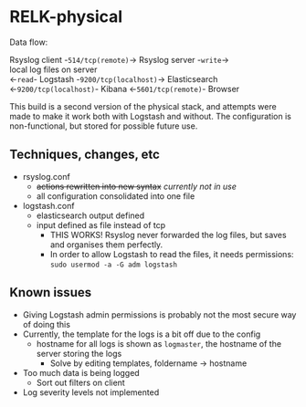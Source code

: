 # RELK-physical

Data flow:

Rsyslog client -`514/tcp(remote)`-> Rsyslog server -`write`->  
local log files on server  
<-`read`- Logstash -`9200/tcp(localhost)`-> Elasticsearch <-`9200/tcp(localhost)`- Kibana <-`5601/tcp(remote)`- Browser

This build is a second version of the physical stack, and attempts were made to make it work both with Logstash and without.
The configuration is non-functional, but stored for possible future use.

## Techniques, changes, etc
* rsyslog.conf
  * ~~actions rewritten into new syntax~~ *currently not in use*
  * all configuration consolidated into one file
* logstash.conf
  * elasticsearch output defined
  * input defined as file instead of tcp
    * THIS WORKS! Rsyslog never forwarded the log files, but saves and organises them perfectly. 
    * In order to allow Logstash to read the files, it needs permissions: `sudo usermod -a -G adm logstash`

## Known issues
* Giving Logstash admin permissions is probably not the most secure way of doing this
* Currently, the template for the logs is a bit off due to the config
  * hostname for all logs is shown as `logmaster`, the hostname of the server storing the logs
    * Solve by editing templates, foldername -> hostname
* Too much data is being logged
  * Sort out filters on client
* Log severity levels not implemented
